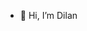 - 👋 Hi, I’m Dilan

<!---
Es-20-code/Es-20-code is a ✨ special ✨ repository because its `README.md` (this file) appears on your GitHub profile.
You can click the Preview link to take a look at your changes.
--->
